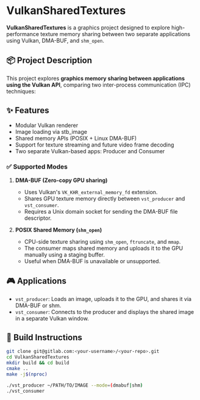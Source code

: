 # VulkanSharedTextures

**VulkanSharedTextures** is a graphics project designed to explore high-performance texture memory sharing between two separate applications using Vulkan, DMA-BUF, and `shm_open`.

## 📦 Project Description

This project explores **graphics memory sharing between applications using the Vulkan API**, comparing two inter-process communication (IPC) techniques:

## ✨ Features
- Modular Vulkan renderer
- Image loading via stb_image
- Shared memory APIs (POSIX + Linux DMA-BUF)
- Support for texture streaming and future video frame decoding
- Two separate Vulkan-based apps: Producer and Consumer

### ✅ Supported Modes

1. **DMA-BUF (Zero-copy GPU sharing)**
   - Uses Vulkan's `VK_KHR_external_memory_fd` extension.
   - Shares GPU texture memory directly between `vst_producer` and `vst_consumer`.
   - Requires a Unix domain socket for sending the DMA-BUF file descriptor.

2. **POSIX Shared Memory (`shm_open`)**
   - CPU-side texture sharing using `shm_open`, `ftruncate`, and `mmap`.
   - The consumer maps shared memory and uploads it to the GPU manually using a staging buffer.
   - Useful when DMA-BUF is unavailable or unsupported.

## 🎮 Applications

- `vst_producer`: Loads an image, uploads it to the GPU, and shares it via DMA-BUF or shm.
- `vst_consumer`: Connects to the producer and displays the shared image in a separate Vulkan window.

## 🚀 Build Instructions

```bash
git clone git@gitlab.com:<your-username>/<your-repo>.git
cd VulkanSharedTextures
mkdir build && cd build
cmake ..
make -j$(nproc)

./vst_producer ~/PATH/TO/IMAGE --mode=(dmabuf|shm)
./vst_consumer
